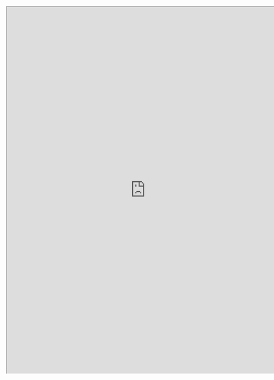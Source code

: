 <iframe src="https://nbviewer.jupyter.org/github/windmissing/programming_basics_for_ML/blob/master/jupyter/keras/compile.ipynb" width="150%" height="1000"></iframe>